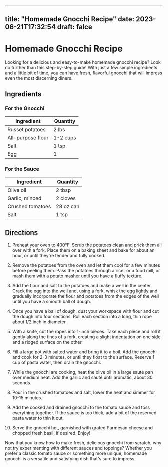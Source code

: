 
---
title: "Homemade Gnocchi Recipe"
date: 2023-06-21T17:32:54
draft: falce
---

# Homemade Gnocchi Recipe

Looking for a delicious and easy-to-make homemade gnocchi recipe? Look no further than this step-by-step guide! With just a few simple ingredients and a little bit of time, you can have fresh, flavorful gnocchi that will impress even the most discerning diners.

## Ingredients

### For the Gnocchi

| Ingredient | Quantity |
|------------|----------|
| Russet potatoes | 2 lbs |
| All-purpose flour | 1-2 cups |
| Salt | 1 tsp |
| Egg | 1 |

### For the Sauce

| Ingredient | Quantity |
|------------|----------|
| Olive oil | 2 tbsp |
| Garlic, minced | 2 cloves |
| Crushed tomatoes | 28 oz can |
| Salt | 1 tsp |

## Directions

1. Preheat your oven to 400°F. Scrub the potatoes clean and prick them all over with a fork. Place them on a baking sheet and bake for about an hour, or until they're tender and fully cooked.

2. Remove the potatoes from the oven and let them cool for a few minutes before peeling them. Pass the potatoes through a ricer or a food mill, or mash them with a potato masher until you have a fluffy texture.

3. Add the flour and salt to the potatoes and make a well in the center. Crack the egg into the well and, using a fork, whisk the egg lightly and gradually incorporate the flour and potatoes from the edges of the well until you have a smooth ball of dough.

4. Once you have a ball of dough, dust your workspace with flour and cut the dough into four sections. Roll each section into a long, thin rope about 1/2 inch in diameter.

5. With a knife, cut the ropes into 1-inch pieces. Take each piece and roll it gently along the tines of a fork, creating a slight indentation on one side and a ridged surface on the other.

6. Fill a large pot with salted water and bring it to a boil. Add the gnocchi and cook for 2-3 minutes, or until they float to the surface. Reserve 1 cup of pasta water, then drain the gnocchi.

7. While the gnocchi are cooking, heat the olive oil in a large sauté pan over medium heat. Add the garlic and sauté until aromatic, about 30 seconds.

8. Pour in the crushed tomatoes and salt, lower the heat and simmer for 10-15 minutes.

9. Add the cooked and drained gnocchi to the tomato sauce and toss everything together. If the sauce is too thick, add a bit of the reserved pasta water to thin it out.

10. Serve the gnocchi hot, garnished with grated Parmesan cheese and chopped fresh basil, if desired. Enjoy!

Now that you know how to make fresh, delicious gnocchi from scratch, why not try experimenting with different sauces and toppings? Whether you prefer a classic tomato sauce or something more unique, homemade gnocchi is a versatile and satisfying dish that's sure to impress.
